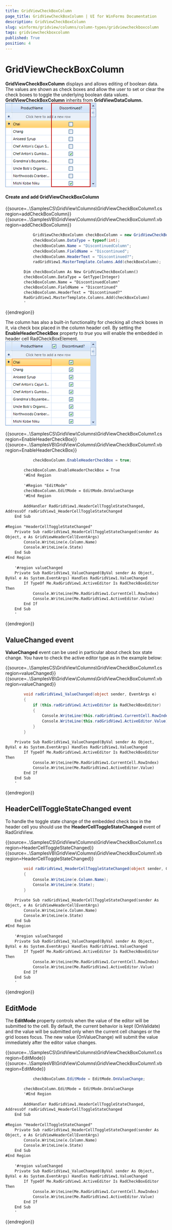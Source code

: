 ```yaml
---
title: GridViewCheckBoxColumn
page_title: GridViewCheckBoxColumn | UI for WinForms Documentation
description: GridViewCheckBoxColumn
slug: winforms/gridview/columns/column-types/gridviewcheckboxcolumn
tags: gridviewcheckboxcolumn
published: True
position: 4
---
```


# GridViewCheckBoxColumn



__GridViewCheckBoxColumn__ displays and allows editing of boolean data. The values are shown as check boxes and allow the user to set or clear the check boxes to toggle the underlying boolean data values. __GridViewCheckBoxColumn__ inherits from __GridViewDataColumn.__![gridview-columns-gridviewcheckboxcolumn 001](images/gridview-columns-gridviewcheckboxcolumn001.png)

#### Create and add GridViewCheckBoxColumn

{{source=..\SamplesCS\GridView\Columns\GridViewCheckBoxColumn1.cs region=addCheckBoxColumn}} 
{{source=..\SamplesVB\GridView\Columns\GridViewCheckBoxColumn1.vb region=addCheckBoxColumn}} 

````C#
            GridViewCheckBoxColumn checkBoxColumn = new GridViewCheckBoxColumn();
            checkBoxColumn.DataType = typeof(int);
            checkBoxColumn.Name = "DiscontinuedColumn";
            checkBoxColumn.FieldName = "Discontinued";
            checkBoxColumn.HeaderText = "Discontinued?";
            radGridView1.MasterTemplate.Columns.Add(checkBoxColumn);
````
````VB.NET
        Dim checkBoxColumn As New GridViewCheckBoxColumn()
        checkBoxColumn.DataType = GetType(Integer)
        checkBoxColumn.Name = "DiscontinuedColumn"
        checkBoxColumn.FieldName = "Discontinued"
        checkBoxColumn.HeaderText = "Discontinued?"
        RadGridView1.MasterTemplate.Columns.Add(checkBoxColumn)
        '
````

{{endregion}} 

The column has also a built-in functionality for checking all check boxes in it, via check box placed in the column header cell. By setting the __EnableHeaderCheckBox__ property to *true* you will enable the embedded in header cell RadCheckBoxElement. ![gridview-columns-gridviewcheckboxcolumn 002](images/gridview-columns-gridviewcheckboxcolumn002.png)

{{source=..\SamplesCS\GridView\Columns\GridViewCheckBoxColumn1.cs region=EnableHeaderCheckBox}} 
{{source=..\SamplesVB\GridView\Columns\GridViewCheckBoxColumn1.vb region=EnableHeaderCheckBox}} 

````C#
            checkBoxColumn.EnableHeaderCheckBox = true;
````
````VB.NET
        checkBoxColumn.EnableHeaderCheckBox = True
        '#End Region

        '#Region "EditMode"
        checkBoxColumn.EditMode = EditMode.OnValueChange
        '#End Region

        AddHandler RadGridView1.HeaderCellToggleStateChanged, AddressOf radGridView1_HeaderCellToggleStateChanged
    End Sub

#Region "HeaderCellToggleStateChanged"
    Private Sub radGridView1_HeaderCellToggleStateChanged(sender As Object, e As GridViewHeaderCellEventArgs)
        Console.WriteLine(e.Column.Name)
        Console.WriteLine(e.State)
    End Sub
#End Region

    '#region valueChanged
    Private Sub RadGridView1_ValueChanged(ByVal sender As Object, ByVal e As System.EventArgs) Handles RadGridView1.ValueChanged
        If TypeOf Me.RadGridView1.ActiveEditor Is RadCheckBoxEditor Then
            Console.WriteLine(Me.RadGridView1.CurrentCell.RowIndex)
            Console.WriteLine(Me.RadGridView1.ActiveEditor.Value)
        End If
    End Sub
    '
````

{{endregion}} 




## ValueChanged event

__ValueChanged__ event can be used in particular about check box state change. You have to check the active editor type as in the example below:

{{source=..\SamplesCS\GridView\Columns\GridViewCheckBoxColumn1.cs region=valueChanged}} 
{{source=..\SamplesVB\GridView\Columns\GridViewCheckBoxColumn1.vb region=valueChanged}} 

````C#
        void radGridView1_ValueChanged(object sender, EventArgs e)
        {
            if (this.radGridView1.ActiveEditor is RadCheckBoxEditor)
            {
                Console.WriteLine(this.radGridView1.CurrentCell.RowIndex);
                Console.WriteLine(this.radGridView1.ActiveEditor.Value);
            }
        }
````
````VB.NET
    Private Sub RadGridView1_ValueChanged(ByVal sender As Object, ByVal e As System.EventArgs) Handles RadGridView1.ValueChanged
        If TypeOf Me.RadGridView1.ActiveEditor Is RadCheckBoxEditor Then
            Console.WriteLine(Me.RadGridView1.CurrentCell.RowIndex)
            Console.WriteLine(Me.RadGridView1.ActiveEditor.Value)
        End If
    End Sub
    '
````

{{endregion}} 




## HeaderCellToggleStateChanged event

To handle the toggle state change of the embedded check box in the header cell you should use the __HeaderCellToggleStateChanged__ event of RadGridView.

{{source=..\SamplesCS\GridView\Columns\GridViewCheckBoxColumn1.cs region=HeaderCellToggleStateChanged}} 
{{source=..\SamplesVB\GridView\Columns\GridViewCheckBoxColumn1.vb region=HeaderCellToggleStateChanged}} 

````C#
        void radGridView1_HeaderCellToggleStateChanged(object sender, GridViewHeaderCellEventArgs e)
        {
            Console.WriteLine(e.Column.Name);
            Console.WriteLine(e.State);
        }
````
````VB.NET
    Private Sub radGridView1_HeaderCellToggleStateChanged(sender As Object, e As GridViewHeaderCellEventArgs)
        Console.WriteLine(e.Column.Name)
        Console.WriteLine(e.State)
    End Sub
#End Region

    '#region valueChanged
    Private Sub RadGridView1_ValueChanged(ByVal sender As Object, ByVal e As System.EventArgs) Handles RadGridView1.ValueChanged
        If TypeOf Me.RadGridView1.ActiveEditor Is RadCheckBoxEditor Then
            Console.WriteLine(Me.RadGridView1.CurrentCell.RowIndex)
            Console.WriteLine(Me.RadGridView1.ActiveEditor.Value)
        End If
    End Sub
    '
````

{{endregion}} 




## EditMode

The __EditMode__ property controls when the value of the editor will be submitted to the cell. By default, the current behavior is kept (OnValidate) and the value will  be submitted only when the current cell changes or the grid looses focus. The new value (OnValueChange) will submit the value immediately after the editor value changes.

{{source=..\SamplesCS\GridView\Columns\GridViewCheckBoxColumn1.cs region=EditMode}} 
{{source=..\SamplesVB\GridView\Columns\GridViewCheckBoxColumn1.vb region=EditMode}} 

````C#
            checkBoxColumn.EditMode = EditMode.OnValueChange;
````
````VB.NET
        checkBoxColumn.EditMode = EditMode.OnValueChange
        '#End Region

        AddHandler RadGridView1.HeaderCellToggleStateChanged, AddressOf radGridView1_HeaderCellToggleStateChanged
    End Sub

#Region "HeaderCellToggleStateChanged"
    Private Sub radGridView1_HeaderCellToggleStateChanged(sender As Object, e As GridViewHeaderCellEventArgs)
        Console.WriteLine(e.Column.Name)
        Console.WriteLine(e.State)
    End Sub
#End Region

    '#region valueChanged
    Private Sub RadGridView1_ValueChanged(ByVal sender As Object, ByVal e As System.EventArgs) Handles RadGridView1.ValueChanged
        If TypeOf Me.RadGridView1.ActiveEditor Is RadCheckBoxEditor Then
            Console.WriteLine(Me.RadGridView1.CurrentCell.RowIndex)
            Console.WriteLine(Me.RadGridView1.ActiveEditor.Value)
        End If
    End Sub
    '
````

{{endregion}} 




